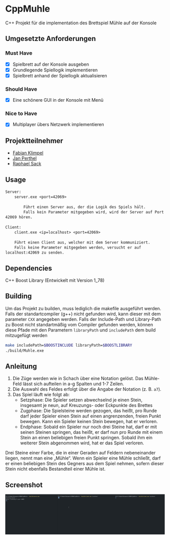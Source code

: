 # CppMuhle

C++ Projekt für die implementation des Brettspiel Mühle auf der Konsole

## Umgesetzte Anforderungen

### Must Have

- [x] Spielbrett auf der Konsole ausgeben
- [x] Grundlegende Spiellogik implementieren
- [x] Spielbrett anhand der Spiellogik aktualisieren

### Should Have

- [x] Eine schönere GUI in der Konsole mit Menü

### Nice to Have

- [x] Multiplayer übers Netzwerk implementieren

## Projektteilnehmer

- [Fabian Klimpel](https://github.com/FabiKl)
- [Jan Perthel](https://github.com/jan510)
- [Raphael Sack](https://github.com/Raqhael)


## Usage

```plain
Server:
    server.exe <port=42069>

        Führt einen Server aus, der die Logik des Spiels hält.
        Falls kein Parameter mitgegeben wird, wird der Server auf Port 42069 hören.

Client:
    client.exe <ip=localhost> <port=42069>

    Führt einen Client aus, welcher mit dem Server kommuniziert. 
    Falls keine Parameter mitgegeben werden, versucht er auf localhost:42069 zu senden.
```

## Dependencies

C++ Boost Library (Entwickelt mit Version 1_78)

## Building

Um das Projekt zu builden, muss lediglich die makefile ausgeführt werden.
Falls der standartcompiler (g++) nicht gefunden wird, kann dieser mit dem parameter `CXX` angegeben werden.
Falls der Include-Path und Library-Path zu Boost nicht standartmäßig vom Compiler gefunden werden, können diese Pfade mit den Parametern `libraryPath` und `includePath` dem build mitzugefügt werden

```bash
make includePath=$BOOSTINCLUDE libraryPath=$BOOSTLIBRARY
./build/Muhle.exe
```


## Anleitung

1. Die Züge werden wie in Schach über eine Notation gelöst. Das Mühle-Feld lässt sich aufteilen in a-g Spalten und 1-7 Zeilen.
2. Die Auswahl des Feldes erfolgt über die Angabe der Notation (z. B. `a7`).
3. Das Spiel läuft wie folgt ab:
    - Setzphase: Die Spieler setzen abwechselnd je einen Stein, insgesamt je neun, auf Kreuzungs- oder Eckpunkte des Brettes
    - Zugphase: Die Spielsteine werden gezogen, das heißt, pro Runde darf jeder Spieler einen Stein auf einen angrenzenden, freien Punkt bewegen. Kann ein Spieler keinen Stein bewegen, hat er verloren.
    - Endphase: Sobald ein Spieler nur noch drei Steine hat, darf er mit seinen Steinen springen, das heißt, er darf nun pro Runde mit einem Stein an einen beliebigen freien Punkt springen. Sobald ihm ein weiterer Stein abgenommen wird, hat er das Spiel verloren.

Drei Steine einer Farbe, die in einer Geraden auf Feldern nebeneinander liegen, nennt man eine „Mühle“. Wenn ein Spieler eine Mühle schließt, darf er einen beliebigen Stein des Gegners aus dem Spiel nehmen, sofern dieser Stein nicht ebenfalls Bestandteil einer Mühle ist.

## Screenshot

![GIF Demo](.github/demo/MuhleGif.gif)